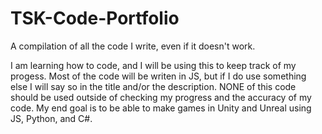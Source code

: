 # TSK-Code-Portfolio
A compilation of all the code I write, even if it doesn't work.

I am learning how to code, and I will be using this to keep track of my progess.
Most of the code will be writen in JS, but if I do use something else I will say so in the title and/or the description.
NONE of this code should be used outside of checking my progress and the accuracy of my code.
My end goal is to be able to make games in Unity and Unreal using JS, Python, and C#.
